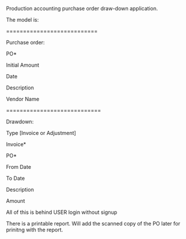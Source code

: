 Production accounting purchase order draw-down application.

The model is:

===========================

Purchase order:

PO* <related>

Initial Amount 

Date

Description

Vendor Name

============================

Drawdown:

Type [Invoice or Adjustment]

Invoice*

PO* <related> 

From Date

To Date

Description

Amount

All of this is behind USER login without signup

There is a printable report.
Will add the scanned copy of the PO later for prinitng with the report.

